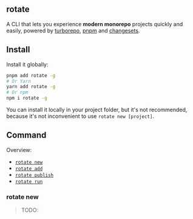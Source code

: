 ## rotate

A CLI that lets you experience **modern monorepo** projects quickly and easily,  powered by [turborepo](https://github.com/vercel/turborepo), [pnpm](https://github.com/pnpm/pnpm) and [changesets](https://github.com/changesets/changesets).

## Install

Install it globally:

```bash
pnpm add rotate -g
# Or Yarn
yarn add rotate -g
# Or npm
npm i rotate -g
```

You can install it locally in your project folder, but it's not recommended, because it's not inconvenient to use `rotate new [project]`.

## Command

Overview:

- [`rotate new`]()
- [`rotate add`]()
- [`rotate publish`]()
- [`rotate run`]()

### rotate new

>TODO:
